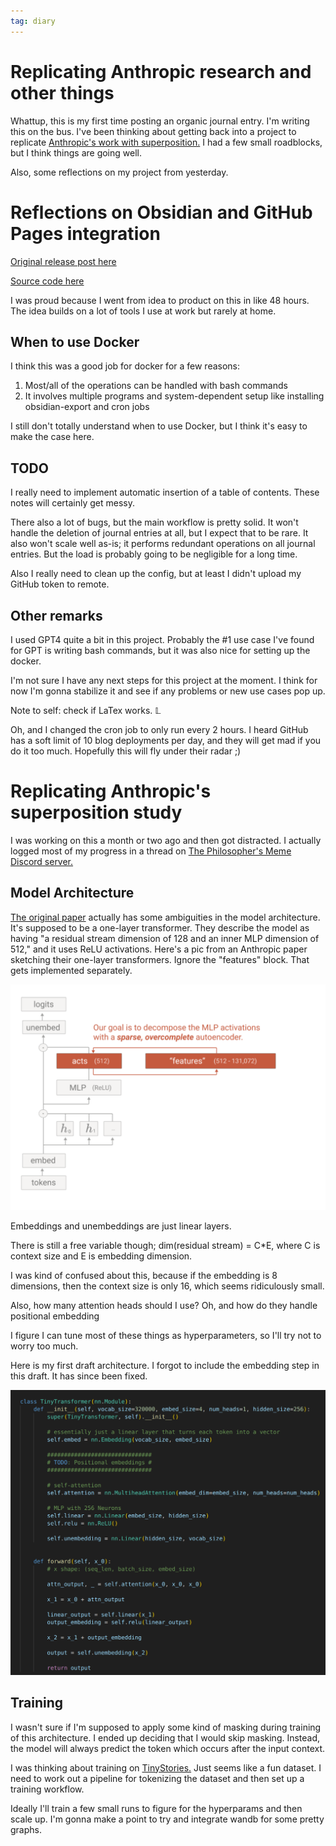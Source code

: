 ```yaml
---
tag: diary
---
```


# Replicating Anthropic research and other things

Whattup, this is my first time posting an organic journal entry. I'm writing this on the bus. I've been thinking about getting back into a project to replicate [Anthropic's work with superposition.](https://transformer-circuits.pub/2023/monosemantic-features/index.html) I had a few small roadblocks, but I think things are going well.

Also, some reflections on my project from yesterday.

# Reflections on Obsidian and GitHub Pages integration

[Original release post here](https://horenbergerb.github.io/2023/11/26/integrating-obsidian-with-github-pages.html)

[Source code here](https://github.com/horenbergerb/github-pages-obsidian-sync)

I was proud because I went from idea to product on this in like 48 hours. The idea builds on a lot of tools I use at work but rarely at home.

## When to use Docker

I think this was a good job for docker for a few reasons:

1. Most/all of the operations can be handled with bash commands
1. It involves multiple programs and system-dependent setup like installing obsidian-export and cron jobs

I still don't totally understand when to use Docker, but I think it's easy to make the case here.

## TODO

I really need to implement automatic insertion of a table of contents. These notes will certainly get messy.

There also a lot of bugs, but the main workflow is pretty solid. It won't handle the deletion of journal entries at all, but I expect that to be rare. It also won't scale well as-is; it performs redundant operations on all journal entries. But the load is probably going to be negligible for a long time.

Also I really need to clean up the config, but at least I didn't upload my GitHub token to remote.

## Other remarks

I used GPT4 quite a bit in this project. Probably the #1 use case I've found for GPT is writing bash commands, but it was also nice for setting up the docker.

I'm not sure I have any next steps for this project at the moment. I think for now I'm gonna stabilize it and see if any problems or new use cases pop up.

Note to self: check if LaTex works. $\mathbb{L}$

Oh, and I changed the cron job to only run every 2 hours. I heard GitHub has a soft limit of 10 blog deployments per day, and they will get mad if you do it too much. Hopefully this will fly under their radar ;)

# Replicating Anthropic's superposition study

I was working on this a month or two ago and then got distracted. I actually logged most of my progress in a thread on [The Philosopher's Meme Discord server.](https://discord.com/invite/hkDH32fSDD)

## Model Architecture

[The original paper](https://transformer-circuits.pub/2023/monosemantic-features/index.html) actually has some ambiguities in the model architecture. It's supposed to be a one-layer transformer. They describe the model as having "a residual stream dimension of 128 and an inner MLP dimension of 512," and it uses ReLU activations. Here's a pic from an Anthropic paper sketching their one-layer transformers. Ignore the "features" block. That gets implemented separately.

![image.png](/images/obsidian/image.png)

Embeddings and unembeddings are just linear layers.

There is still a free variable though; dim(residual stream) = C\*E, where C is context size and E is embedding dimension.

I was kind of confused about this, because if the embedding is 8 dimensions, then the context size is only 16, which seems ridiculously small.

Also, how many attention heads should I use? Oh, and how do they handle positional embedding

I figure I can tune most of these things as hyperparameters, so I'll try not to worry too much.

Here is my first draft architecture. I forgot to include the embedding step in this draft. It has since been fixed.

![image 1.png](/images/obsidian/image%201.png)

## Training

I wasn't sure if I'm supposed to apply some kind of masking during training of this architecture. I ended up deciding that I would skip masking. Instead, the model will always predict the token which occurs after the input context.

I was thinking about training on [TinyStories.](https://huggingface.co/datasets/roneneldan/TinyStories) Just seems like a fun dataset. I need to work out a pipeline for tokenizing the dataset and then set up a training workflow.

Ideally I'll train a few small runs to figure for the hyperparams and then scale up. I'm gonna make a point to try and integrate wandb for some pretty graphs.

